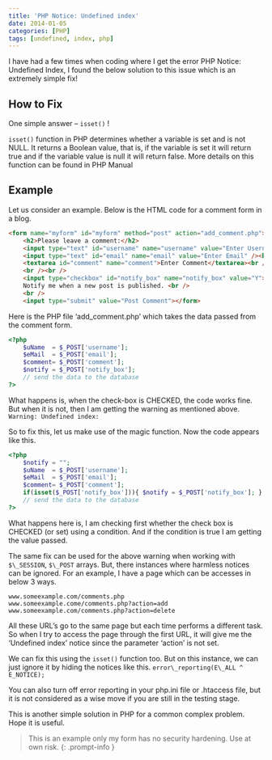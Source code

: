 ```yaml
---
title: 'PHP Notice: Undefined index'
date: 2014-01-05
categories: [PHP]
tags: [undefined, index, php]
---
```

I have had a few times when coding where I get the error PHP Notice: Undefined Index, I found the below solution to this issue which is an extremely simple fix!
<!--more-->

## How to Fix

One simple answer – `isset()` !

`isset()` function in PHP determines whether a variable is set and is not NULL. It returns a Boolean value, that is, if the variable is set it will return true and if the variable value is null it will return false. More details on this function can be found in PHP Manual

## Example

Let us consider an example. Below is the HTML code for a comment form in a blog.

```html
<form name="myform" id="myform" method="post" action="add_comment.php">
    <h2>Please leave a comment:</h2>
    <input type="text" id="username" name="username" value="Enter Username" /><br />
    <input type="text" id="email" name="email" value="Enter Email" /><br />
    <textarea id="comment" name="comment">Enter Comment</textarea><br />
    <br /><br />
    <input type="checkbox" id="notify_box" name="notify_box" value="Y">
    Notify me when a new post is published. <br />
    <br />
    <input type="submit" value="Post Comment"></form>
```

Here is the PHP file ‘add_comment.php’ which takes the data passed from the comment form.

```php
<?php
    $uName  = $_POST['username'];
    $eMail  = $_POST['email'];
    $comment= $_POST['comment'];
    $notify = $_POST['notify_box'];
    // send the data to the database
?>
```

What happens is, when the check-box is CHECKED, the code works fine. But when it is not, then I am getting the warning as mentioned above. `Warning: Undefined index:`

So to fix this, let us make use of the magic function. Now the code appears like this.

```php
<?php
    $notify = "";
    $uName  = $_POST['username'];
    $eMail  = $_POST['email'];
    $comment= $_POST['comment'];
    if(isset($_POST['notify_box'])){ $notify = $_POST['notify_box']; }
    // send the data to the database
?>
```

What happens here is, I am checking first whether the check box is CHECKED (or set) using a condition. And if the condition is true I am getting the value passed.

The same fix can be used for the above warning when working with `$\_SESSION`, `$\_POST` arrays.
But, there instances where harmless notices can be ignored.
For an example, I have a page which can be accesses in below 3 ways.

```
www.someexample.com/comments.php
www.someexample.come/comments.php?action=add
www.someexample.com/comments.php?action=delete
```

All these URL’s go to the same page but each time performs a different task.
So when I try to access the page through the first URL, it will give me the ‘Undefined index’ notice since the parameter ‘action’ is not set.

We can fix this using the `isset()` function too. But on this instance, we can just ignore it by hiding the notices like this.
`error\_reporting(E\_ALL ^ E_NOTICE);`

You can also turn off error reporting in your php.ini file or .htaccess file, but it is not considered as a wise move if you are still in the testing stage.

This is another simple solution in PHP for a common complex problem. Hope it is useful.

> This is an example only my form has no security hardening. Use at own risk.
{: .prompt-info }
